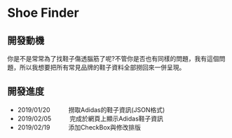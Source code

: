 # Shoe Finder
## 開發動機
你是不是常常為了找鞋子傷透腦筋了呢?不管你是否也有同樣的問題，我有這個問題，所以我想要把所有常見品牌的鞋子資料全部撈回來一併呈現。

## 開發進度
* 2019/01/20　　　撈取Adidas的鞋子資訊(JSON格式)
* 2019/02/05　　　完成於網頁上顯示Adidas鞋子資訊
* 2019/02/19　　　添加CheckBox與修改排版
